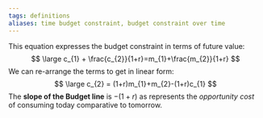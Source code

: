 ```yaml
---
tags: definitions 
aliases: time budget constraint, budget constraint over time
---
```

This equation expresses the budget constraint in terms of future value:
$$ \large 
c_{1} + \frac{c_{2}}{1+r}=m_{1}+\frac{m_{2}}{1+r}
$$
We can re-arrange the terms to get in linear form: 
$$ \large
c_{2} = (1+r)m_{1}+m_{2}-(1+r)c_{1}
$$
The **slope of the Budget line** is $-(1+r)$ as represents the *opportunity cost* of consuming today comparative to tomorrow.